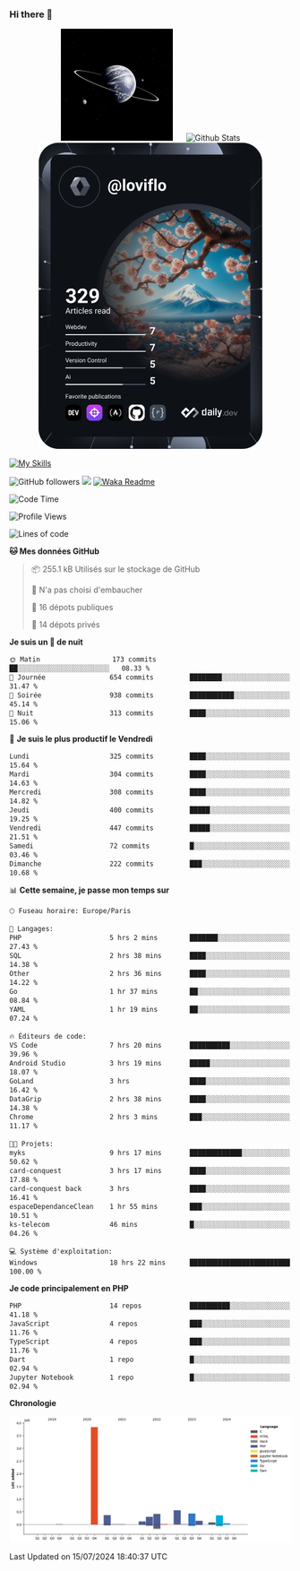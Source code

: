 ### Hi there 👋

<p align="center">
  <img src="https://github.com/Loviflo/Loviflo/blob/main/img/portrait.jpg" alt="Loviflo" height="200" style="margin-right: 20px"/>
  <img src="https://github-readme-stats.vercel.app/api?username=Loviflo&show_icons=true&theme=graywhite" alt="Github Stats" />
  <a href="https://app.daily.dev/loviflo"><img src="https://github.com/loviflo/loviflo/blob/main/devcard.svg" width="400" alt="Loviflo's Dev Card"/></a>
</p>

[![My Skills](https://skillicons.dev/icons?i=php,laravel,symfony,dotnet,cs,nodejs,mysql,postgres,js,ts,html,css,sass,angular,react,electron,docker,webpack,vscode,figma,git,github,gitlab,nginx,postman&perline=5)](https://skillicons.dev)

![GitHub followers](https://img.shields.io/github/followers/Loviflo?label=Follow&style=social)
![](https://visitor-badge.glitch.me/badge?page_id=Loviflo.Loviflo)
[![Waka Readme](https://github.com/Loviflo/Loviflo/actions/workflows/update-stats.yml/badge.svg)](https://github.com/Loviflo/Loviflo/actions/workflows/update-stats.yml)

<!--START_SECTION:waka-->
![Code Time](http://img.shields.io/badge/Code%20Time-2%2C263%20hrs%2030%20mins-blue)

![Profile Views](http://img.shields.io/badge/Vues%20du%20profil-0-blue)

![Lines of code](https://img.shields.io/badge/Depuis%20Hello%20World%2C%20j%27ai%20%C3%A9crit-6.7%20million%20Lignes%20de%20code-blue)

**🐱 Mes données GitHub** 

> 📦 255.1 kB Utilisés sur le stockage de GitHub 
 > 
> 🚫 N'a pas choisi d'embaucher
 > 
> 📜 16 dépots publiques 
 > 
> 🔑 14 dépots privés 
 > 
**Je suis un 🦉 de nuit** 

```text
🌞 Matin                  173 commits         ██░░░░░░░░░░░░░░░░░░░░░░░   08.33 % 
🌆 Journée                654 commits         ████████░░░░░░░░░░░░░░░░░   31.47 % 
🌃 Soirée                 938 commits         ███████████░░░░░░░░░░░░░░   45.14 % 
🌙 Nuit                   313 commits         ████░░░░░░░░░░░░░░░░░░░░░   15.06 % 
```
📅 **Je suis le plus productif le Vendredi** 

```text
Lundi                    325 commits         ████░░░░░░░░░░░░░░░░░░░░░   15.64 % 
Mardi                    304 commits         ████░░░░░░░░░░░░░░░░░░░░░   14.63 % 
Mercredi                 308 commits         ████░░░░░░░░░░░░░░░░░░░░░   14.82 % 
Jeudi                    400 commits         █████░░░░░░░░░░░░░░░░░░░░   19.25 % 
Vendredi                 447 commits         █████░░░░░░░░░░░░░░░░░░░░   21.51 % 
Samedi                   72 commits          █░░░░░░░░░░░░░░░░░░░░░░░░   03.46 % 
Dimanche                 222 commits         ███░░░░░░░░░░░░░░░░░░░░░░   10.68 % 
```


📊 **Cette semaine, je passe mon temps sur** 

```text
🕑︎ Fuseau horaire: Europe/Paris

💬 Langages: 
PHP                      5 hrs 2 mins        ███████░░░░░░░░░░░░░░░░░░   27.43 % 
SQL                      2 hrs 38 mins       ████░░░░░░░░░░░░░░░░░░░░░   14.38 % 
Other                    2 hrs 36 mins       ████░░░░░░░░░░░░░░░░░░░░░   14.22 % 
Go                       1 hr 37 mins        ██░░░░░░░░░░░░░░░░░░░░░░░   08.84 % 
YAML                     1 hr 19 mins        ██░░░░░░░░░░░░░░░░░░░░░░░   07.24 % 

🔥 Éditeurs de code: 
VS Code                  7 hrs 20 mins       ██████████░░░░░░░░░░░░░░░   39.96 % 
Android Studio           3 hrs 19 mins       █████░░░░░░░░░░░░░░░░░░░░   18.07 % 
GoLand                   3 hrs               ████░░░░░░░░░░░░░░░░░░░░░   16.42 % 
DataGrip                 2 hrs 38 mins       ████░░░░░░░░░░░░░░░░░░░░░   14.38 % 
Chrome                   2 hrs 3 mins        ███░░░░░░░░░░░░░░░░░░░░░░   11.17 % 

🐱‍💻 Projets: 
myks                     9 hrs 17 mins       █████████████░░░░░░░░░░░░   50.62 % 
card-conquest            3 hrs 17 mins       ████░░░░░░░░░░░░░░░░░░░░░   17.88 % 
card-conquest back       3 hrs               ████░░░░░░░░░░░░░░░░░░░░░   16.41 % 
espaceDependanceClean    1 hr 55 mins        ███░░░░░░░░░░░░░░░░░░░░░░   10.51 % 
ks-telecom               46 mins             █░░░░░░░░░░░░░░░░░░░░░░░░   04.26 % 

💻 Système d'exploitation: 
Windows                  18 hrs 22 mins      █████████████████████████   100.00 % 
```

**Je code principalement en PHP** 

```text
PHP                      14 repos            ██████████░░░░░░░░░░░░░░░   41.18 % 
JavaScript               4 repos             ███░░░░░░░░░░░░░░░░░░░░░░   11.76 % 
TypeScript               4 repos             ███░░░░░░░░░░░░░░░░░░░░░░   11.76 % 
Dart                     1 repo              █░░░░░░░░░░░░░░░░░░░░░░░░   02.94 % 
Jupyter Notebook         1 repo              █░░░░░░░░░░░░░░░░░░░░░░░░   02.94 % 
```



**Chronologie**

![Lines of Code chart](https://raw.githubusercontent.com/Loviflo/Loviflo/main/assets/bar_graph.png)


 Last Updated on 15/07/2024 18:40:37 UTC
<!--END_SECTION:waka-->
